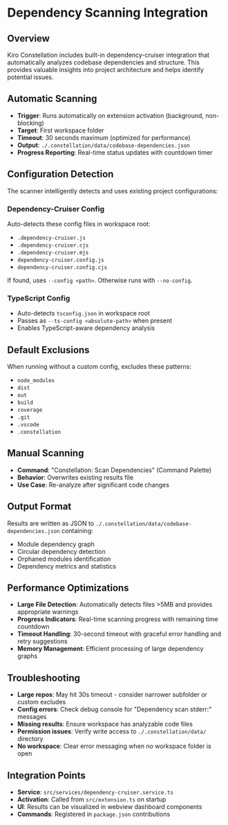 # Dependency Scanning Integration

## Overview
Kiro Constellation includes built-in dependency-cruiser integration that automatically analyzes codebase dependencies and structure. This provides valuable insights into project architecture and helps identify potential issues.

## Automatic Scanning
- **Trigger**: Runs automatically on extension activation (background, non-blocking)
- **Target**: First workspace folder
- **Timeout**: 30 seconds maximum (optimized for performance)
- **Output**: `./.constellation/data/codebase-dependencies.json`
- **Progress Reporting**: Real-time status updates with countdown timer

## Configuration Detection
The scanner intelligently detects and uses existing project configurations:

### Dependency-Cruiser Config
Auto-detects these config files in workspace root:
- `.dependency-cruiser.js`
- `.dependency-cruiser.cjs` 
- `.dependency-cruiser.mjs`
- `dependency-cruiser.config.js`
- `dependency-cruiser.config.cjs`

If found, uses `--config <path>`. Otherwise runs with `--no-config`.

### TypeScript Config
- Auto-detects `tsconfig.json` in workspace root
- Passes as `--ts-config <absolute-path>` when present
- Enables TypeScript-aware dependency analysis

## Default Exclusions
When running without a custom config, excludes these patterns:
- `node_modules`
- `dist`
- `out` 
- `build`
- `coverage`
- `.git`
- `.vscode`
- `.constellation`

## Manual Scanning
- **Command**: "Constellation: Scan Dependencies" (Command Palette)
- **Behavior**: Overwrites existing results file
- **Use Case**: Re-analyze after significant code changes

## Output Format
Results are written as JSON to `./.constellation/data/codebase-dependencies.json` containing:
- Module dependency graph
- Circular dependency detection
- Orphaned modules identification
- Dependency metrics and statistics

## Performance Optimizations
- **Large File Detection**: Automatically detects files >5MB and provides appropriate warnings
- **Progress Indicators**: Real-time scanning progress with remaining time countdown
- **Timeout Handling**: 30-second timeout with graceful error handling and retry suggestions
- **Memory Management**: Efficient processing of large dependency graphs

## Troubleshooting
- **Large repos**: May hit 30s timeout - consider narrower subfolder or custom excludes
- **Config errors**: Check debug console for "Dependency scan stderr:" messages
- **Missing results**: Ensure workspace has analyzable code files
- **Permission issues**: Verify write access to `./.constellation/data/` directory
- **No workspace**: Clear error messaging when no workspace folder is open

## Integration Points
- **Service**: `src/services/dependency-cruiser.service.ts`
- **Activation**: Called from `src/extension.ts` on startup
- **UI**: Results can be visualized in webview dashboard components
- **Commands**: Registered in `package.json` contributions